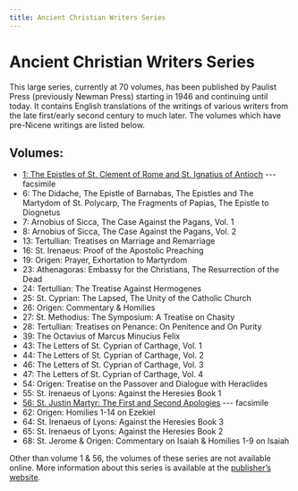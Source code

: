 ```yaml
---
title: Ancient Christian Writers Series
---
```


# Ancient Christian Writers Series

This large series, currently at 70 volumes, has been published by Paulist Press (previously Newman Press) starting in 1946 and continuing until today. It contains English translations of the writings of various writers from the late first/early second century to much later. The volumes which have pre-Nicene writings are listed below.

## Volumes:

* [1: The Epistles of St. Clement of Rome and St. Ignatius of Antioch](https://archive.org/details/in.ernet.dli.2015.58587) --- facsimile
* 6: The Didache, The Epistle of Barnabas, The Epistles and The Martydom of St. Polycarp, The Fragments of Papias, The Epistle to Diognetus
* 7: Arnobius of Sicca, The Case Against the Pagans, Vol. 1
* 8: Arnobius of Sicca, The Case Against the Pagans, Vol. 2
* 13: Tertullian: Treatises on Marriage and Remarriage
* 16: St. Irenaeus: Proof of the Apostolic Preaching
* 19: Origen: Prayer, Exhortation to Martyrdom
* 23: Athenagoras: Embassy for the Christians, The Resurrection of the Dead
* 24: Tertullian: The Treatise Against Hermogenes
* 25: St. Cyprian: The Lapsed, The Unity of the Catholic Church
* 26: Origen: Commentary & Homilies
* 27: St. Methodius: The Symposium: A Treatise on Chasity
* 28: Tertullian: Treatises on Penance: On Penitence and On Purity
* 39: The Octavius of Marcus Minucius Felix
* 43: The Letters of St. Cyprian of Carthage, Vol. 1
* 44: The Letters of St. Cyprian of Carthage, Vol. 2
* 46: The Letters of St. Cyprian of Carthage, Vol. 3
* 47: The Letters of St. Cyprian of Carthage, Vol. 4
* 54: Origen: Treatise on the Passover and Dialogue with Heraclides
* 55: St. Irenaeus of Lyons: Against the Heresies Book 1
* [56: St. Justin Martyr: The First and Second Apologies](https://archive.org/details/firstsecondapolo00just_0) --- facsimile
* 62: Origen: Homilies 1-14 on Ezekiel
* 64: St. Irenaeus of Lyons: Against the Heresies Book 3
* 65: St. Irenaeus of Lyons: Against the Heresies Book 2
* 68: St. Jerome & Origen: Commentary on Isaiah & Homilies 1-9 on Isaiah 

Other than volume 1 & 56, the volumes of these series are not available online. More information about this series is available at the [publisher’s website](https://www.paulistpress.com/).

